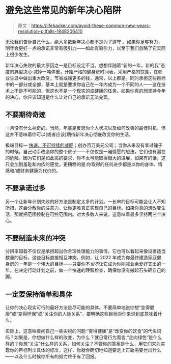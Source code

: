 # 避免这些常见的新年决心陷阱

> 原文：<https://lifehacker.com/avoid-these-common-new-years-resolution-pitfalls-1848206410>

无论我们告诉自己什么，绝大多数新年决心都不是为了遵守 。如果你足够努力，明年会更好一点的承诺非常有吸引力——如此有吸引力，以至于我们忽略了它实际上很少发生。



新年决心失败的最大原因之一是目标设定不当。想想伴随着“新的一年，新的我”态度的典型决心:减掉一吨体重，开始严格的健身房时间表，采用严格的饮食，在职业生涯中做出重大改变，节省或赚更多的钱，通常，以上都是。同时承担这些目标中的一部分或全部，基本上就是要求你自己在一年内成为一个不同的人——这在技术上不是不可能的，但这也不是一个现实的或健康的任务。如果你真的想坚持今年的决心，你应该知道是什么让对自己的承诺无法兑现。

## 不要期待奇迹

一月没有什么神奇的。当然，年底是反思你个人状况以及如何改善的最佳时机，但这并不意味着你可以(或者应该)期待新年决心彻底改变你的生活。

极端目标— [快速、不可持续的减肥](https://lifehacker.com/1-200-calories-a-day-is-a-starvation-diet-actually-1847936016)；创办百万美元公司；当你从来没有拿过锤子的时候，自己动手改造你的整个房子——不仅仅是一厢情愿的想法，它们也有潜在的危险。因为它们是如此高的要求，你不太可能取得很大的进展，如果有的话，这只会加剧羞耻和内疚的感觉。更糟糕的是:你取得的任何进步都是以你的身体、情感和/或财务健康为代价的。

## 不要承诺过多

另一个让新年计划失败的好方法是制定太多的计划。一长串的目标可能会让人不知所措，这会分散你的注意力，让你更难真正实现自己的目标。如果你真的想改变生活，那就把范围控制在可控范围内。对大多数人来说，这意味着最多坚持两三个决心。

## 不要制造未来的冲突

分辨率超载不仅仅是承担超出你合理处理能力的事情。它也可以看起来像设置适当数量的目标，这些目标直接相互冲突。例如，让 2022 年成为你最终建造家庭健身房的一年是一个伟大的目标——只要你不*也不*让它成为你削减业余爱好支出的一年。在决定行动计划之前，做一个快速的理智检查，确保你没有搬起石头砸自己的脚。

## 一定要保持简单和具体

让你的决心现实可行的最好方法是尽可能的具体。不要简单地说你想“变得健康”或“变得环保”或“关注你的人际关系”，要明确这些目标对你来说到底意味着什么。

实际上，这意味着问自己一些尖锐的问题:“变得健康”是“改变你的饮食”的代名词吗？如果是，你想做什么样的改变，为什么？就日常行为而言,“走向绿色”是什么样的？你想“关注”什么样的关系，如何关注？不管你的答案是什么，用它们来为实现你的目标列出具体的标准。这样，你就会确切地知道要走上正轨需要付出什么——以及什么时候你所有的努力终于有了回报。